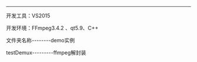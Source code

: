 ************************************************************************************************************

开发工具：VS2015 

开发环境：FFmpeg3.4.2 、qt5.9、C++ 

文件夹名称--------demo实例

testDemux---------ffmpeg解封装

